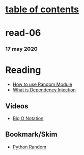 # [table of contents](https://h-griffin.github.io/reading-notes-401/)
# read-06
### 17 may 2020

# Reading
- [How to use Random Module](https://www.pythonforbeginners.com/random/how-to-use-the-random-module-in-python)
- [What is Dependency Injection](https://www.freecodecamp.org/news/a-quick-intro-to-dependency-injection-what-it-is-and-when-to-use-it-7578c84fa88f/)

## Videos
- [Big O Notation](https://www.youtube.com/watch?v=v4cd1O4zkGw)

## Bookmark/Skim
- [Python Random](https://docs.python.org/3/library/random.html)
